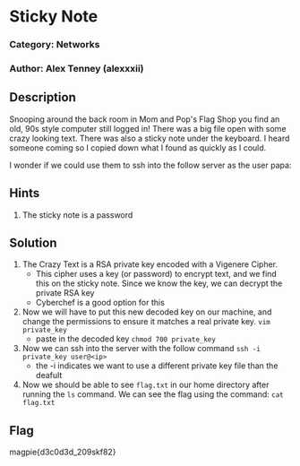 # Sticky Note
### Category: Networks
### Author: Alex Tenney (alexxxii)

## Description
Snooping around the back room in Mom and Pop's Flag Shop you find an old, 90s style computer still logged in! There was a big file open with some crazy looking text. There was also a sticky note under the keyboard. I heard someone coming so I copied down what I found as quickly as I could.

I wonder if we could use them to ssh into the follow server as the user papa: <ip> 

## Hints

1. The sticky note is a password

## Solution

1. The Crazy Text is a RSA private key encoded with a Vigenere Cipher.
    * This cipher uses a key (or password) to encrypt text, and we find this on the sticky note. Since we know the key, we can decrypt the private RSA key
    * Cyberchef is a good option for this
2. Now we will have to put this new decoded key on our machine, and change the permissions to ensure it matches a real private key.
  `vim private_key`
    * paste in the decoded key
  `chmod 700 private_key` 
3. Now we can ssh into the server with the follow command
  `ssh -i private_key user@<ip>`
    * the -i indicates we want to use a different private key file than the deafult
4. Now we should be able to see `flag.txt` in our home directory after running the `ls` command. We can see the flag using the command:
    `cat flag.txt`

## Flag
magpie{d3c0d3d_209skf82}
